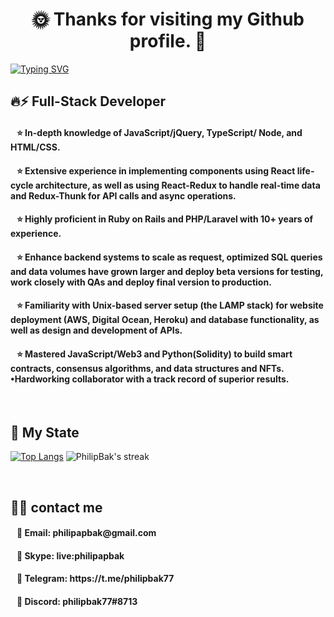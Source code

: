 

<div id="badges">
  <a href="https://komarev.com/ghpvc/?username=philipabak" align="left">
    <img src="https://komarev.com/ghpvc/?username=your-github-username&style=flat-square&color=blue" alt=""/>
  </a>
</div>

<h1 align="center">
       🌞 Thanks for visiting my Github profile. 👋
</h1>

[![Typing SVG](https://readme-typing-svg.herokuapp.com?font=Fira+Code&weight=700&size=26&pause=1000&center=true&width=800&height=40&lines=%F0%9D%93%95%F0%9D%93%BE%F0%9D%93%B5%F0%9D%93%B5-%F0%9D%93%A2%F0%9D%93%BD%F0%9D%93%AA%F0%9D%93%AC%F0%9D%93%B4+%F0%9D%93%93%F0%9D%93%AE%F0%9D%93%BF%F0%9D%93%AE%F0%9D%93%B5%F0%9D%93%B8%F0%9D%93%B9%F0%9D%93%AE%F0%9D%93%BB%3B%F0%9D%93%95%F0%9D%93%BB%F0%9D%93%B8%F0%9D%93%B7%F0%9D%93%BD-%F0%9D%93%94%F0%9D%93%B7%F0%9D%93%AD+%F0%9D%93%93%F0%9D%93%AE%F0%9D%93%BF%F0%9D%93%AE%F0%9D%93%B5%F0%9D%93%B8%F0%9D%93%B9%F0%9D%93%AE%F0%9D%93%BB%3B%F0%9D%93%AB%F0%9D%93%AA%F0%9D%93%AC%F0%9D%93%B4-%F0%9D%93%AE%F0%9D%93%B7%F0%9D%93%AD+%F0%9D%93%AD%F0%9D%93%AE%F0%9D%93%BF%F0%9D%93%AE%F0%9D%93%B5%F0%9D%93%B8%F0%9D%93%B9%F0%9D%93%AE%F0%9D%93%BB)](https://git.io/typing-svg)
&nbsp;&nbsp;<h2>🔥⚡ Full-Stack Developer</h2>
<h4>&nbsp;&nbsp;&nbsp;⭐ In-depth knowledge of JavaScript/jQuery, TypeScript/ Node, and HTML/CSS.</h4>
<h4>&nbsp;&nbsp;&nbsp;⭐ Extensive experience in implementing components using React life-cycle architecture, as well as using React-Redux to handle real-time data and Redux-Thunk for API calls and async operations.</h4>
<h4>&nbsp;&nbsp;&nbsp;⭐ Highly proficient in Ruby on Rails and PHP/Laravel with 10+ years of experience.</h4>
<h4>&nbsp;&nbsp;&nbsp;⭐ Enhance backend systems to scale as request, optimized SQL queries and data volumes have grown larger and deploy beta versions for testing, work closely with QAs and deploy final version to production.</h4>
<h4>&nbsp;&nbsp;&nbsp;⭐ Familiarity with Unix-based server setup (the LAMP stack) for website deployment (AWS, Digital Ocean, Heroku) and database functionality, as well as design and development of APIs.</h4>
<h4>&nbsp;&nbsp;&nbsp;⭐ Mastered JavaScript/Web3 and Python(Solidity) to build smart contracts, consensus algorithms, and data structures and NFTs. •Hardworking collaborator with a track record of superior results.</h4>
&nbsp;&nbsp;<h2>🤗 My State</h2>
<div align="left">
  
  [![Top Langs](https://github-readme-stats.vercel.app/api/top-langs/?username=philipabak&layout=compact&theme=vision-friendly-dark&count_private=true&hide_border=true)](https://github.com/anuraghazra/github-readme-stats)
  <img title="🔥 Get streak stats for your profile at git.io/streak-stats" alt="PhilipBak's streak" src="https://streak-stats.demolab.com/?user=philipabak&theme=highcontrast&hide_border=true&mode=weekly"/>
<!--
  <img alt="PhilipBak's Activity Graph" src="https://github-readme-activity-graph.cyclic.app/graph/?username=philipabak&theme=high-contrast&color=F8D866&line=F85D7F&point=FFFFFF&hide_border=true" />
-->  
</div>
&nbsp;&nbsp;<h2>🙋‍♂️ contact me</h2> 
<h4>&nbsp;&nbsp;&nbsp;💙 Email:    philipapbak@gmail.com</h4>
<h4>&nbsp;&nbsp;&nbsp;💙 Skype:    live:philipapbak</h4>
<h4>&nbsp;&nbsp;&nbsp;💙 Telegram: https://t.me/philipbak77</h4>
<h4>&nbsp;&nbsp;&nbsp;💙 Discord:  philipbak77#8713</h4>

